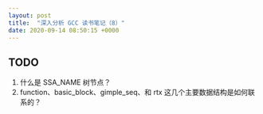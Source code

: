 ```yaml
---
layout: post
title:  "深入分析 GCC 读书笔记（8）"
date: 2020-09-14 08:50:15 +0000   
---
```


TODO
----

1. 什么是 SSA_NAME 树节点？
2. function、basic_block、gimple_seq、和 rtx 这几个主要数据结构是如何联系的？

